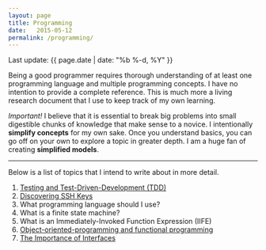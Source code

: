 ```yaml
---
layout: page
title: Programming
date:   2015-05-12
permalink: /programming/
---
```

<p>Last update: {{ page.date | date: "%b %-d, %Y" }}</p>

<p>Being a good programmer requires thorough understanding of at least one programming language and multiple programming concepts. I have no intention to provide a complete reference. This is much more a living research document that I use to keep track of my own learning.</p>

<p><i>Important!</i> I believe that it is essential to break big problems into small digestible chunks of knowledge that make sense to a novice. I intentionally <strong>simplify concepts</strong> for my own sake. Once you understand basics, you can go off on your own to explore a topic in greater depth. I am a huge fan of creating <strong>simplified models</strong>.</p>
<hr/>
<p>
	Below is a list of topics that I intend to write about in more detail.
</p>

1. [Testing and Test-Driven-Development (TDD)](/test-driven-development)
2. [Discovering SSH Keys](/ssh)
3. What programming language should I use?
4. What is a finite state machine?
5. What is an Immediately-Invoked Function Expression (IIFE)
6. [Object-oriented-programming and functional programming](/oop-vs-fp)
7. [The Importance of Interfaces](/interfaces)
